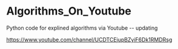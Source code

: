 # Algorithms_On_Youtube

Python code for explined algorithms via Youtube -- updating 

https://www.youtube.com/channel/UCDTCEjupBZyiF6Dk1RMDRsg
